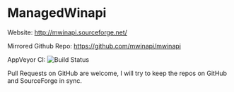 ManagedWinapi
=============

Website: http://mwinapi.sourceforge.net/

Mirrored Github Repo: https://github.com/mwinapi/mwinapi

AppVeyor CI: ![Build Status](https://ci.appveyor.com/api/projects/status/github/mwinapi/mwinapi)

Pull Requests on GitHub are welcome, I will try to keep the repos on GitHub and SourceForge in sync.
